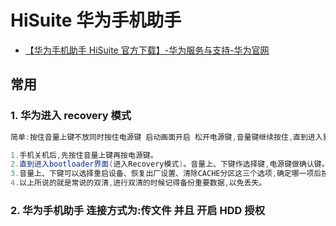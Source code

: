 # HiSuite 华为手机助手

- [【华为手机助手 HiSuite 官方下载】-华为服务与支持-华为官网](https://consumer.huawei.com/cn/support/hisuite/)

## 常用

### 1. 华为进入 recovery 模式

```c#
简单:按住音量上键不放同时按住电源键 启动画面开启 松开电源键,音量键继续按住,直到进入界面.

1.手机关机后,先按住音量上键再按电源键。
2.直到进入bootloader界面(进入Recovery模式)。音量上、下键作选择键,电源键做确认键。
3.音量上、下键可以选择重启设备、恢复出厂设置、清除CACHE分区这三个选项,确定哪一项后按电源键确认。 a.重启设备:手机会自动...
4.以上所说的就是常说的双清,进行双清的时候记得备份重要数据,以免丢失。
```

### 2. 华为手机助手 连接方式为:传文件 并且 开启 HDD 授权
